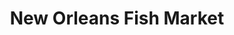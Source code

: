 ---
title: "New Orleans Fish Market"
url: /los-angeles/new-orleans-fish-market/
shop: convenience
---